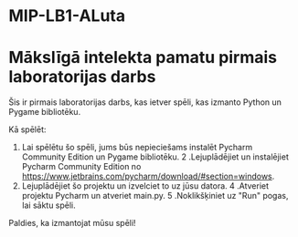 # MIP-LB1-ALuta
# Mākslīgā intelekta pamatu pirmais laboratorijas darbs
Šis ir pirmais laboratorijas darbs, kas ietver spēli, kas izmanto Python un Pygame bibliotēku.

Kā spēlēt:
1. Lai spēlētu šo spēli, jums būs nepieciešams instalēt Pycharm Community Edition un Pygame bibliotēku.
2 .Lejuplādējiet un instalējiet Pycharm Community Edition no https://www.jetbrains.com/pycharm/download/#section=windows.
3. Lejuplādējiet šo projektu un izvelciet to uz jūsu datora.
4 .Atveriet projektu Pycharm un atveriet main.py.
5 .Noklikšķiniet uz "Run" pogas, lai sāktu spēli.


Paldies, ka izmantojat mūsu spēli!
